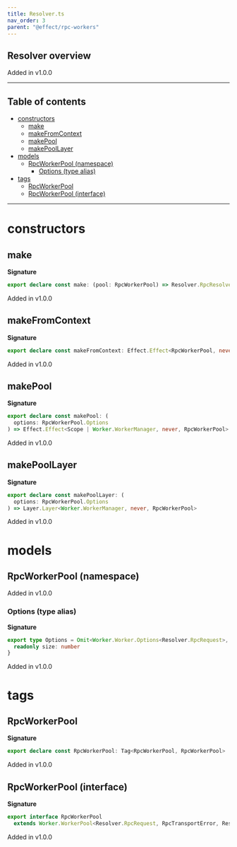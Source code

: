 ```yaml
---
title: Resolver.ts
nav_order: 3
parent: "@effect/rpc-workers"
---
```


## Resolver overview

Added in v1.0.0

---

<h2 class="text-delta">Table of contents</h2>

- [constructors](#constructors)
  - [make](#make)
  - [makeFromContext](#makefromcontext)
  - [makePool](#makepool)
  - [makePoolLayer](#makepoollayer)
- [models](#models)
  - [RpcWorkerPool (namespace)](#rpcworkerpool-namespace)
    - [Options (type alias)](#options-type-alias)
- [tags](#tags)
  - [RpcWorkerPool](#rpcworkerpool)
  - [RpcWorkerPool (interface)](#rpcworkerpool-interface)

---

# constructors

## make

**Signature**

```ts
export declare const make: (pool: RpcWorkerPool) => Resolver.RpcResolver<never>
```

Added in v1.0.0

## makeFromContext

**Signature**

```ts
export declare const makeFromContext: Effect.Effect<RpcWorkerPool, never, Resolver.RpcResolver<never>>
```

Added in v1.0.0

## makePool

**Signature**

```ts
export declare const makePool: (
  options: RpcWorkerPool.Options
) => Effect.Effect<Scope | Worker.WorkerManager, never, RpcWorkerPool>
```

Added in v1.0.0

## makePoolLayer

**Signature**

```ts
export declare const makePoolLayer: (
  options: RpcWorkerPool.Options
) => Layer.Layer<Worker.WorkerManager, never, RpcWorkerPool>
```

Added in v1.0.0

# models

## RpcWorkerPool (namespace)

Added in v1.0.0

### Options (type alias)

**Signature**

```ts
export type Options = Omit<Worker.Worker.Options<Resolver.RpcRequest>, 'transfers' | 'encode'> & {
  readonly size: number
}
```

Added in v1.0.0

# tags

## RpcWorkerPool

**Signature**

```ts
export declare const RpcWorkerPool: Tag<RpcWorkerPool, RpcWorkerPool>
```

Added in v1.0.0

## RpcWorkerPool (interface)

**Signature**

```ts
export interface RpcWorkerPool
  extends Worker.WorkerPool<Resolver.RpcRequest, RpcTransportError, Resolver.RpcResponse> {}
```

Added in v1.0.0

